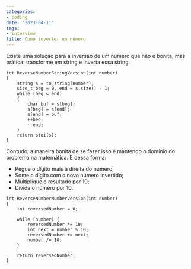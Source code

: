 ```yaml
---
categories:
- coding
date: '2023-04-11'
tags:
- interview
title: Como inverter um número
---
```


Existe uma solução para a inversão de um número que não é bonita, mas prática: transforme em string e inverta essa string.

```
int ReverseNumberStringVersion(int number)
{
    string s = to_string(number);
    size_t beg = 0, end = s.size() - 1;
    while (beg < end)
    {
        char buf = s[beg];
        s[beg] = s[end];
        s[end] = buf;
        ++beg;
        --end;
    }
    return stoi(s);
}
```

Contudo, a maneira bonita de se fazer isso é mantendo o domínio do problema na matemática. E dessa forma:

- Pegue o dígito mais à direita do número;
- Some o dígito com o novo número invertido;
- Multiplique o resultado por 10;
- Divida o número por 10.

```
int ReverseNumberNumberVersion(int number)
{
    int reversedNumber = 0;

    while (number) {
        reversedNumber *= 10;
        int next = number % 10;
        reversedNumber += next;
        number /= 10;
    }

    return reversedNumber;
}
```

